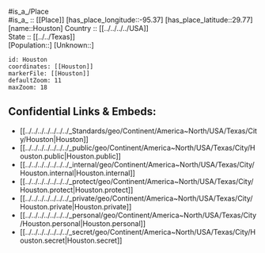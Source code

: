 ﻿---
location: [29.77,-95.37] 
mapzoom: [7,12] 
mapmarker: city 
type: City
tags:
- geo/City


SpocWebEntityId: 31036
isDeleted: false
confidential: public

---
#is_a_/Place  
#is_a_ :: [[Place]] 
[has_place_longitude::-95.37] 
[has_place_latitude::29.77] 
[name::Houston] 
Country :: [[../../../../USA]]  
State :: [[../../Texas]]  
[Population::] 
[Unknown::] 


```leaflet
id: Houston
coordinates: [[Houston]] 
markerFile: [[Houston]] 
defaultZoom: 11 
maxZoom: 18
```


## Confidential Links & Embeds: 
- [[../../../../../../../_Standards/geo/Continent/America~North/USA/Texas/City/Houston|Houston]] 
- [[../../../../../../../_public/geo/Continent/America~North/USA/Texas/City/Houston.public|Houston.public]] 
- [[../../../../../../../_internal/geo/Continent/America~North/USA/Texas/City/Houston.internal|Houston.internal]] 
- [[../../../../../../../_protect/geo/Continent/America~North/USA/Texas/City/Houston.protect|Houston.protect]] 
- [[../../../../../../../_private/geo/Continent/America~North/USA/Texas/City/Houston.private|Houston.private]] 
- [[../../../../../../../_personal/geo/Continent/America~North/USA/Texas/City/Houston.personal|Houston.personal]] 
- [[../../../../../../../_secret/geo/Continent/America~North/USA/Texas/City/Houston.secret|Houston.secret]] 
